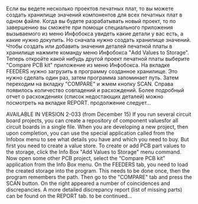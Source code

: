 Если вы ведете несколько проектов печатных плат, то вы можете создать хранилище значений компонентов для всех печатных плат в одном файле. Когда вы будете разрабатывать новый проект, то по завершению вы сможете при помощи специального приложения вызываемого из меню Инфобокса увидеть какие детали у вас есть, а какие нужно докупить. Но сначала нужно создать хранилище значений. Чтобы создать или добавить значения деталей печатной платы в хранилище нажмите команду меню Инфобокса "Add Values to Storage". Теперь откройте какой нибудь другой проект печатной платы выберите "Compare PCB kit" приложение из меню Инфобокса. На вкладке FEEDERS нужно загрузить в программу созданное хранилище. Это нужно сделать один раз, затем программа запоминает путь. Затем переходим на вкладку "COMPARE" и жмем кнопку SCAN.  Справа появилось количество совпадений и расхождений. Более подробный отчет о расхождениях (список недостающих деталей) можно посмотреть на вкладке REPORT. 
продолжение следует...

AVAILABLE IN VERSION 2-033 (from December 15)
If you run several circuit board projects, you can create a repository of component values ​​for all circuit boards in a single file. When you are developing a new project, then upon completion, you can use the special application called from the Infobox menu to see what details you have and which you need to buy. But first you need to create a value store. To create or add PCB part values ​​to the storage, click the Info Box "Add Values ​​to Storage" menu command. Now open some other PCB project, select the “Compare PCB kit” application from the Info Box menu. On the FEEDERS tab, you need to load the created storage into the program. This needs to be done once, then the program remembers the path. Then go to the "COMPARE" tab and press the SCAN button. On the right appeared a number of coincidences and discrepancies. A more detailed discrepancy report (list of missing parts) can be found on the REPORT tab.
to be continued...
